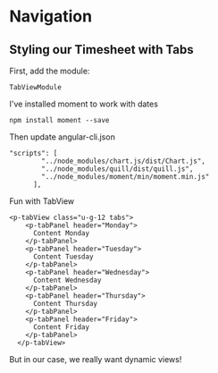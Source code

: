 # Navigation


## Styling our Timesheet with Tabs

First, add the module:

    TabViewModule

 I've installed moment to work with dates
 
    npm install moment --save
    
 Then update angular-cli.json
 
    "scripts": [
            "../node_modules/chart.js/dist/Chart.js",
            "../node_modules/quill/dist/quill.js",
            "../node_modules/moment/min/moment.min.js"
          ],    


Fun with TabView

    <p-tabView class="u-g-12 tabs">
        <p-tabPanel header="Monday">
          Content Monday
        </p-tabPanel>
        <p-tabPanel header="Tuesday">
          Content Tuesday
        </p-tabPanel>
        <p-tabPanel header="Wednesday">
          Content Wednesday
        </p-tabPanel>
        <p-tabPanel header="Thursday">
          Content Thursday
        </p-tabPanel>
        <p-tabPanel header="Friday">
          Content Friday
        </p-tabPanel>
      </p-tabView>
      
But in our case, we really want dynamic views!
